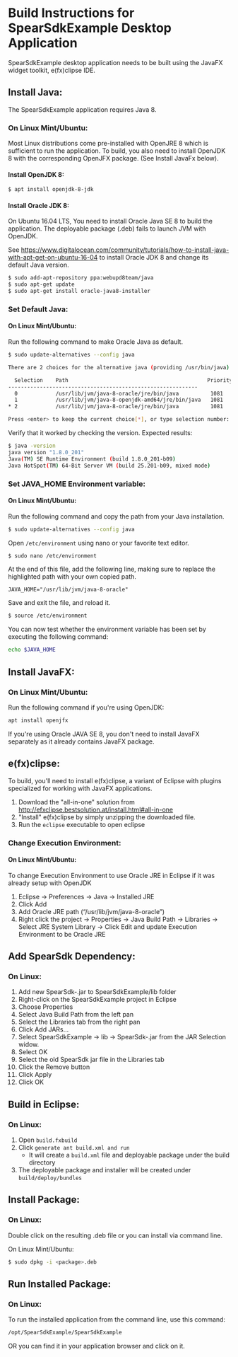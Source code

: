 # Build Instructions for SpearSdkExample Desktop Application

SpearSdkExample desktop application needs to be built using the JavaFX widget toolkit, e(fx)clipse IDE.

## Install Java:

The SpearSdkExample application requires Java 8.

### On Linux Mint/Ubuntu:

Most Linux distributions come pre-installed with OpenJRE 8 which is sufficient to run the application. To build, you also need to install OpenJDK 8 with the corresponding OpenJFX package. (See Install JavaFx below).

#### Install OpenJDK 8:

```bash
$ apt install openjdk-8-jdk
```

#### Install Oracle JDK 8:

On Ubuntu 16.04 LTS, You need to install Oracle Java SE 8 to build the application. The deployable package (.deb) fails to launch JVM with OpenJDK.

See https://www.digitalocean.com/community/tutorials/how-to-install-java-with-apt-get-on-ubuntu-16-04 to install Oracle JDK 8 and change its default Java version.

```bash
$ sudo add-apt-repository ppa:webupd8team/java
$ sudo apt-get update
$ sudo apt-get install oracle-java8-installer
```

### Set Default Java:

#### On Linux Mint/Ubuntu:

Run the following command to make Oracle Java as default.

```bash
$ sudo update-alternatives --config java

There are 2 choices for the alternative java (providing /usr/bin/java).

  Selection    Path                                            Priority   Status
------------------------------------------------------------
  0            /usr/lib/jvm/java-8-oracle/jre/bin/java          1081      auto mode
  1            /usr/lib/jvm/java-8-openjdk-amd64/jre/bin/java   1081      manual mode
* 2            /usr/lib/jvm/java-8-oracle/jre/bin/java          1081      manual mode

Press <enter> to keep the current choice[*], or type selection number:
```

Verify that it worked by checking the version.  Expected results:

```bash
$ java -version
java version "1.8.0_201"
Java(TM) SE Runtime Environment (build 1.8.0_201-b09)
Java HotSpot(TM) 64-Bit Server VM (build 25.201-b09, mixed mode)

```

### Set JAVA_HOME Environment variable:

#### On Linux Mint/Ubuntu:

Run the following command and copy the path from your Java installation. 

```bash
$ sudo update-alternatives --config java
```

Open `/etc/environment` using nano or your favorite text editor.

```bash
$ sudo nano /etc/environment
```
At the end of this file, add the following line, making sure to replace the highlighted path with your own copied path.

```
JAVA_HOME="/usr/lib/jvm/java-8-oracle"
```

Save and exit the file, and reload it.

```bash
$ source /etc/environment
```

You can now test whether the environment variable has been set by executing the following command:

```bash
echo $JAVA_HOME
```

## Install JavaFX:

### On Linux Mint/Ubuntu:

Run the following command if you're using OpenJDK:

```bash
apt install openjfx
```

If you're using Oracle JAVA SE 8, you don't need to install JavaFX separately as it already contains JavaFX package.


## e(fx)clipse:

To build, you'll need to install e(fx)clipse, a variant of Eclipse with plugins specialized for working with JavaFX applications.

1. Download the "all-in-one" solution from http://efxclipse.bestsolution.at/install.html#all-in-one
2. "Install" e(fx)clipse by simply unzipping the downloaded file.
3. Run the `eclipse` executable to open eclipse

### Change Execution Environment:

#### On Linux Mint/Ubuntu:

To change Execution Environment to use Oracle JRE in Eclipse if it was already setup with OpenJDK

1. Eclipse -> Preferences -> Java -> Installed JRE 
2. Click Add
3. Add Oracle JRE path (“/usr/lib/jvm/java-8-oracle”)
4. Right click the project -> Properties -> Java Build Path -> Libraries -> Select JRE System Library -> Click Edit and update Execution Environment to be Oracle JRE


## Add SpearSdk Dependency:

### On Linux:

1. Add new SpearSdk-<version>.jar to SpearSdkExample/lib folder
2. Right-click on the SpearSdkExample project in Eclipse
3. Choose Properties
4. Select Java Build Path from the left pan
5. Select the Libraries tab from the right pan
6. Click Add JARs...
7. Select SpearSdkExample -> lib -> SpearSdk-<version>.jar from the JAR Selection widow.
8. Select OK
9. Select the old SpearSdk jar file in the Libraries tab
10. Click the Remove button
11. Click Apply
12. Click OK


## Build in Eclipse:

### On Linux:

1. Open `build.fxbuild`
2. Click `generate ant build.xml and run`
	- It will create a `build.xml` file and deployable package under the build directory
3. The deployable package and installer will be created under `build/deploy/bundles`


## Install Package:

### On Linux:

Double click on the resulting .deb file or you can install via command line.

On Linux Mint/Ubuntu:

```bash
$ sudo dpkg -i <package>.deb
```


## Run Installed Package:

### On Linux:

To run the installed application from the command line, use this command:

```bash
/opt/SpearSdkExample/SpearSdkExample
```

OR you can find it in your application browser and click on it.


